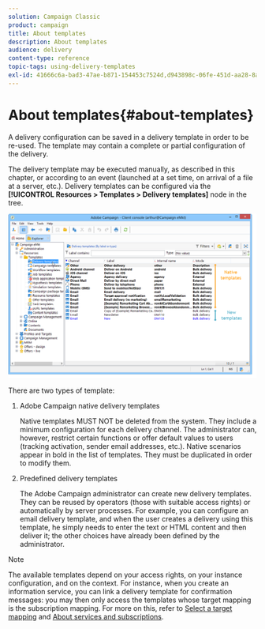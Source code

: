 ```yaml
---
solution: Campaign Classic
product: campaign
title: About templates
description: About templates
audience: delivery
content-type: reference
topic-tags: using-delivery-templates
exl-id: 41666c6a-bad3-47ae-b871-154453c7524d,d943898c-06fe-451d-aa28-8a95665f4112
---
```

# About templates{#about-templates}

A delivery configuration can be saved in a delivery template in order to be re-used. The template may contain a complete or partial configuration of the delivery.

The delivery template may be executed manually, as described in this chapter, or according to an event (launched at a set time, on arrival of a file at a server, etc.). Delivery templates can be configured via the **[!UICONTROL Resources > Templates > Delivery templates]** node in the tree.

![](assets/s_user_template_list.png)

There are two types of template:

1. Adobe Campaign native delivery templates

   Native templates MUST NOT be deleted from the system. They include a minimum configuration for each delivery channel. The administrator can, however, restrict certain functions or offer default values to users (tracking activation, sender email addresses, etc.). Native scenarios appear in bold in the list of templates. They must be duplicated in order to modify them.

1. Predefined delivery templates

   The Adobe Campaign administrator can create new delivery templates. They can be reused by operators (those with suitable access rights) or automatically by server processes. For example, you can configure an email delivery template, and when the user creates a delivery using this template, he simply needs to enter the text or HTML content and then deliver it; the other choices have already been defined by the administrator.

>[!NOTE]
>
>The available templates depend on your access rights, on your instance configuration, and on the context. For instance, when you create an information service, you can link a delivery template for confirmation messages: you may then only access the templates whose target mapping is the subscription mapping. For more on this, refer to [Select a target mapping](../../delivery/using/selecting-a-target-mapping.md) and [About services and subscriptions](../../delivery/using/about-services-and-subscriptions.md).
